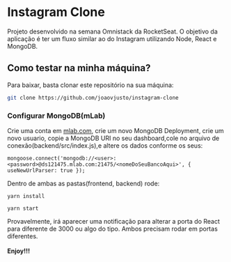 # Instagram Clone

Projeto desenvolvido na semana Omnistack da RocketSeat. O objetivo da aplicação é ter um fluxo similar ao do Instagram utilizando Node, React e MongoDB.


## Como testar na minha máquina?

Para baixar, basta clonar este repositório na sua máquina:

```sh
git clone https://github.com/joaovjusto/instagram-clone
```
### Configurar MongoDB(mLab)<br>
Crie uma conta em <a href="http://mlab.com">mlab.com</a>, crie um novo MongoDB Deployment, crie um novo usuario, copie a MongoDB URI no seu dashboard,cole no arquivo de conexão(backend/src/index.js),e altere os dados conforme os seus:<br>
```
mongoose.connect('mongodb://<user>:<password>@ds121475.mlab.com:21475/<nomeDoSeuBancoAqui>', { useNewUrlParser: true });
```
Dentro de ambas as pastas(frontend, backend) rode:
```
yarn install
```
```
yarn start
```
Provavelmente, irá aparecer uma notificação para alterar a porta do React para diferente de 3000 ou algo do tipo. Ambos precisam rodar em portas diferentes.<br><br>
<strong>Enjoy!!!</strong>


